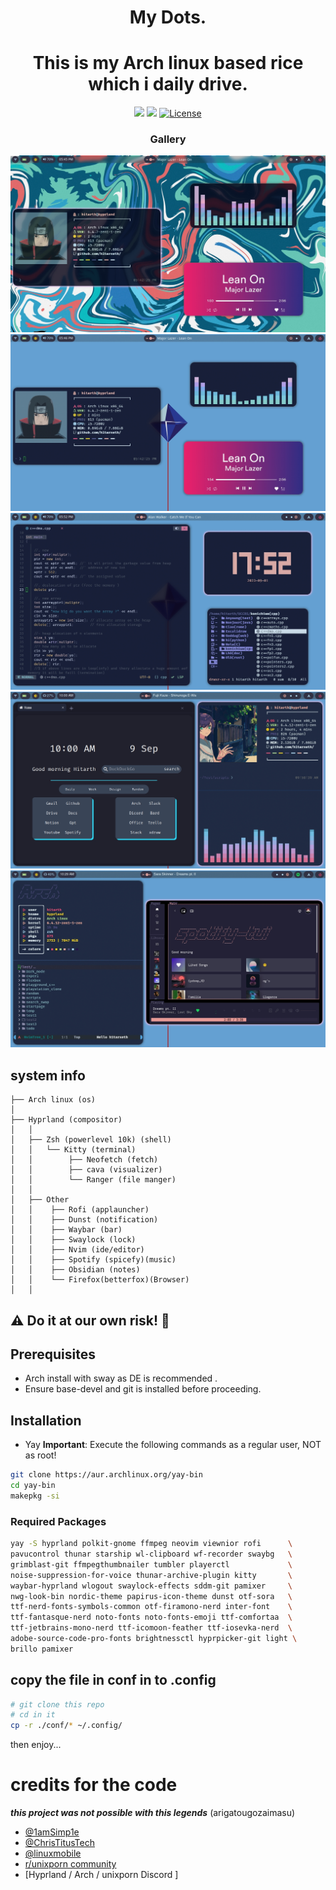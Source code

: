 
<div align="center"><h1><b>My Dots.</b></h1></div>

<div align="center">
<h1><b>This is my Arch linux based rice which i daily drive.</b></h1>
</div>

<div  align="center">
  
![](https://img.shields.io/github/stars/h1tarxeth/Dots?style=for-the-badge&logo=starship&color=83c5be&logoColor=D9E0EE&labelColor=252733)
![](https://img.shields.io/github/last-commit/h1tarxeth/Dots?&style=for-the-badge&color=006d77&logoColor=D9E0EE&labelColor=252733)
<a href="https://github.com/h1tarxeth/Dots_infinity_horizon/blob/main/LICENSE">
<img alt="License" src="https://img.shields.io/github/license/h1tarxeth/Dots?style=for-the-badge&logo=starship&color=1d3557&logoColor=D9E0EE&labelColor=252733" />
</a>
</div>

<div align="center"><h3><b>Gallery</b></h3></div>

![](https://github.com/h1tarxeth/Dots/blob/main/images/1.jpeg)
![](https://github.com/h1tarxeth/Dots/blob/main/images/2.jpeg)
![](https://github.com/h1tarxeth/Dots/blob/main/images/3.jpeg)
![](https://github.com/h1tarxeth/Dots/blob/main/images/4.jpeg)
![](https://github.com/h1tarxeth/Dots/blob/main/images/5.jpeg)
## system info
```
├── Arch linux (os)
│
├── Hyprland (compositor)
│   │
│   ├── Zsh (powerlevel 10k) (shell)
│   │   └── Kitty (terminal)
│   │        ├── Neofetch (fetch) 
│   │        ├── cava (visualizer) 
│   │        └── Ranger (file manger)  
│   │
│   ├── Other
│   │    ├── Rofi (applauncher) 
│   │    ├── Dunst (notification)
│   │    ├── Waybar (bar)
│   │    ├── Swaylock (lock)
│   │    ├── Nvim (ide/editor)
│   │    ├── Spotify (spicefy)(music)
│   │    ├── Obsidian (notes)
│   │    └── Firefox(betterfox)(Browser)
│   │  
```
## ⚠️ **Do it at our own risk!** 🛑

## Prerequisites

- Arch install with sway as DE is recommended .
- Ensure base-devel and git is installed before proceeding.

## Installation

- Yay
**Important**: Execute the following commands as a regular user, NOT as root!

``` bash
git clone https://aur.archlinux.org/yay-bin
cd yay-bin
makepkg -si
```

### Required Packages

``` bash
yay -S hyprland polkit-gnome ffmpeg neovim viewnior rofi      \
pavucontrol thunar starship wl-clipboard wf-recorder swaybg   \
grimblast-git ffmpegthumbnailer tumbler playerctl             \
noise-suppression-for-voice thunar-archive-plugin kitty       \
waybar-hyprland wlogout swaylock-effects sddm-git pamixer     \
nwg-look-bin nordic-theme papirus-icon-theme dunst otf-sora   \
ttf-nerd-fonts-symbols-common otf-firamono-nerd inter-font    \
ttf-fantasque-nerd noto-fonts noto-fonts-emoji ttf-comfortaa  \
ttf-jetbrains-mono-nerd ttf-icomoon-feather ttf-iosevka-nerd  \
adobe-source-code-pro-fonts brightnessctl hyprpicker-git light \
brillo pamixer 
```

## copy the file in conf in to .config

```bash
# git clone this repo
# cd in it 
cp -r ./conf/* ~/.config/

```
then enjoy...

# credits for the code

***this project was not possible with this legends***  (arigatougozaimasu)

- [@1amSimp1e](https://github.com/1amSimp1e)
- [@ChrisTitusTech](https://github.com/ChrisTitusTech)
- [@linuxmobile](https://github.com/linuxmobile)
- [r/unixporn community](https://www.reddit.com/r/unixporn/)
- [Hyprland / Arch / unixporn Discord ]
